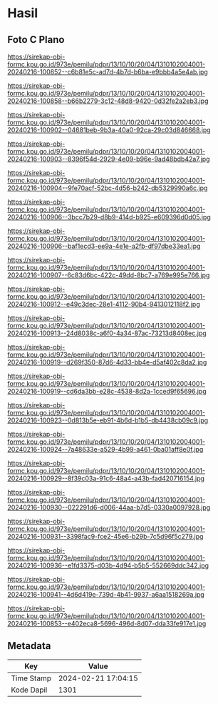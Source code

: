 # Hasil

## Foto C Plano

https://sirekap-obj-formc.kpu.go.id/973e/pemilu/pdpr/13/10/10/20/04/1310102004001-20240216-100852--c6b81e5c-ad7d-4b7d-b6ba-e9bbb4a5e4ab.jpg

https://sirekap-obj-formc.kpu.go.id/973e/pemilu/pdpr/13/10/10/20/04/1310102004001-20240216-100858--b66b2279-3c12-48d8-9420-0d32fe2a2eb3.jpg

https://sirekap-obj-formc.kpu.go.id/973e/pemilu/pdpr/13/10/10/20/04/1310102004001-20240216-100902--04681beb-9b3a-40a0-92ca-29c03d846668.jpg

https://sirekap-obj-formc.kpu.go.id/973e/pemilu/pdpr/13/10/10/20/04/1310102004001-20240216-100903--8396f54d-2929-4e09-b96e-9ad48bdb42a7.jpg

https://sirekap-obj-formc.kpu.go.id/973e/pemilu/pdpr/13/10/10/20/04/1310102004001-20240216-100904--9fe70acf-52bc-4d56-b242-db5329990a6c.jpg

https://sirekap-obj-formc.kpu.go.id/973e/pemilu/pdpr/13/10/10/20/04/1310102004001-20240216-100906--3bcc7b29-d8b9-414d-b925-e609396d0d05.jpg

https://sirekap-obj-formc.kpu.go.id/973e/pemilu/pdpr/13/10/10/20/04/1310102004001-20240216-100906--baf1ecd3-ee9a-4e1e-a2fb-df97dbe33ea1.jpg

https://sirekap-obj-formc.kpu.go.id/973e/pemilu/pdpr/13/10/10/20/04/1310102004001-20240216-100907--6c83d6bc-422c-49dd-8bc7-a769e995e766.jpg

https://sirekap-obj-formc.kpu.go.id/973e/pemilu/pdpr/13/10/10/20/04/1310102004001-20240216-100912--e49c3dec-28e1-4112-90b4-9413012118f2.jpg

https://sirekap-obj-formc.kpu.go.id/973e/pemilu/pdpr/13/10/10/20/04/1310102004001-20240216-100913--24d8038c-a6f0-4a34-87ac-73213d8408ec.jpg

https://sirekap-obj-formc.kpu.go.id/973e/pemilu/pdpr/13/10/10/20/04/1310102004001-20240216-100919--d269f350-87d6-4d33-bb4e-d5af402c8da2.jpg

https://sirekap-obj-formc.kpu.go.id/973e/pemilu/pdpr/13/10/10/20/04/1310102004001-20240216-100919--cd6da3bb-e28c-4538-8d2a-1cced9f65696.jpg

https://sirekap-obj-formc.kpu.go.id/973e/pemilu/pdpr/13/10/10/20/04/1310102004001-20240216-100923--0d813b5e-eb91-4b6d-b1b5-db4438cb09c9.jpg

https://sirekap-obj-formc.kpu.go.id/973e/pemilu/pdpr/13/10/10/20/04/1310102004001-20240216-100924--7a48633e-a529-4b99-a461-0ba01aff8e0f.jpg

https://sirekap-obj-formc.kpu.go.id/973e/pemilu/pdpr/13/10/10/20/04/1310102004001-20240216-100929--8f39c03a-91c6-48a4-a43b-fad420716154.jpg

https://sirekap-obj-formc.kpu.go.id/973e/pemilu/pdpr/13/10/10/20/04/1310102004001-20240216-100930--022291d6-d006-44aa-b7d5-0330a0097928.jpg

https://sirekap-obj-formc.kpu.go.id/973e/pemilu/pdpr/13/10/10/20/04/1310102004001-20240216-100931--3398fac9-fce2-45e6-b29b-7c5d96f5c279.jpg

https://sirekap-obj-formc.kpu.go.id/973e/pemilu/pdpr/13/10/10/20/04/1310102004001-20240216-100936--e1fd3375-d03b-4d94-b5b5-552669ddc342.jpg

https://sirekap-obj-formc.kpu.go.id/973e/pemilu/pdpr/13/10/10/20/04/1310102004001-20240216-100941--4d6d419e-739d-4b41-9937-a6aa1518269a.jpg

https://sirekap-obj-formc.kpu.go.id/973e/pemilu/pdpr/13/10/10/20/04/1310102004001-20240216-100853--e402eca8-5696-496d-8d07-dda33fe917e1.jpg


## Metadata

| Key        | Value               |
| ---------- | ------------------- |
| Time Stamp | 2024-02-21 17:04:15 |
| Kode Dapil | 1301                |



